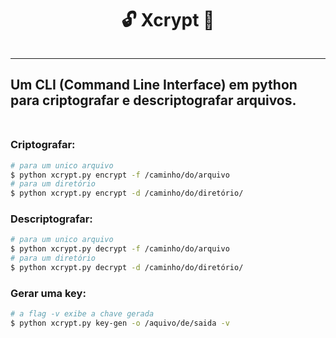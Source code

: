 <div style="display: flex; justify-content: center;">
    <h1>🔓 Xcrypt 🔐</h1>
</div>

---
<h2>
    Um CLI (Command Line Interface) em python para criptografar e descriptografar arquivos.
    <br>
    <br>
</h2>

### Criptografar:
```bash
# para um unico arquivo
$ python xcrypt.py encrypt -f /caminho/do/arquivo
# para um diretório
$ python xcrypt.py encrypt -d /caminho/do/diretório/
```

### Descriptografar:
```bash
# para um unico arquivo
$ python xcrypt.py decrypt -f /caminho/do/arquivo
# para um diretório
$ python xcrypt.py decrypt -d /caminho/do/diretório/
```

### Gerar uma key:
```bash
# a flag -v exibe a chave gerada
$ python xcrypt.py key-gen -o /aquivo/de/saida -v 
```
